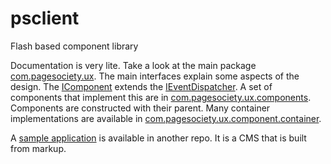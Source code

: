 # psclient
Flash based component library

Documentation is very lite. Take a look at the main package 
[com.pagesociety.ux](https://github.com/posttool/psclient/tree/master/src/com/pagesociety/ux).
The main interfaces explain some aspects of the design. The
[IComponent](https://github.com/posttool/psclient/blob/master/src/com/pagesociety/ux/IComponent.as) 
extends the 
[IEventDispatcher](https://github.com/posttool/psclient/blob/master/src/com/pagesociety/ux/IEventDispatcher.as).
A set of components that implement this are in 
[com.pagesociety.ux.components](https://github.com/posttool/psclient/tree/master/src/com/pagesociety/ux/components). 
Components are constructed with their parent. Many container implementations are available in [com.pagesociety.ux.component.container](https://github.com/posttool/psclient/tree/master/src/com/pagesociety/ux/component/container).

A [sample application](https://github.com/posttool/pscms/blob/master/com/pagesociety/cms/CMS2.as)
is available in another repo. It is a CMS that is built from markup. 


